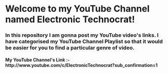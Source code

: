 <b> <h1> Welcome to my YouTube Channel named Electronic Technocrat!</b></h1>

<h3> In this repository I am gonna post my YouTube video's links. I have categorised my YouTube Channel Playlist so that it would be easier for you to find a particular genre of video. </h3>

<h4> My YouTube Channel's Link :- http://www.youtube.com/c/ElectronicTechnocrat?sub_confirmation=1
